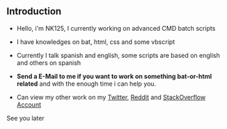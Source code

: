 ## Introduction

- Hello, i'm NK125, I currently working on advanced CMD batch scripts

- I have knowledges on bat, html, css and some vbscript

- Currently I talk spanish and english, some scripts are based on english and others on spanish

- **Send a E-Mail to me if you want to work on something bat-or-html related** and with the enough time i can help you.

- Can view my other work on my [Twitter](https://twitter.com/NeKes125), [Reddit](https://www.reddit.com/user/RealNk125) and [StackOverflow Account](https://stackoverflow.com/users/15180180/nk125)

See you later
